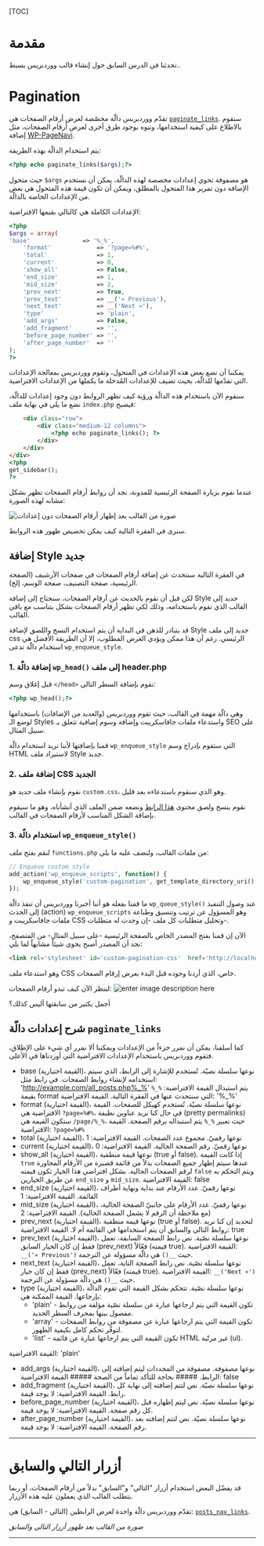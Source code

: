 [TOC]

# مقدمة

تحدثنا في الدرس السابق حول إنشاء قالب ووردبريس بسيط..

# Pagination

تقدّم ووردبريس دالّة مخصّصة لعرض أرقام الصفحات هي [`paginate_links`](http://codex.wordpress.org/Function_Reference/paginate_links).
سنقوم بالاطلاع على كيفية استخدامها، وننوه بوجود طرق أخرى لعرض أرقام الصفحات، مثل إضافة  [WP-PageNavi](https://wordpress.org/plugins/wp-pagenavi/).

يتم استخدام الدالّة بهذه الطريقة:
```php
<?php echo paginate_links($args);?>
```

حيث متحول `$args` هو مصفوفة تحوي إعدادات مخصصة لهذه الدالّة، يمكن أن نستخدم الإضافة دون تمرير هذا المتحول بالمطلق، ويمكن أن تكون قيمة هذه المتحول هي بعض من الإعدادات الخاصة بالدالّة.

الإعدادات الكاملة هي كالتالي بقيمها الافتراضية:
```php
<?php
$args = array(
'base'               => '%_%',
    'format'             => '?page=%#%',
    'total'              => 1,
    'current'            => 0,
    'show_all'           => False,
    'end_size'           => 1,
    'mid_size'           => 2,
    'prev_next'          => True,
    'prev_text'          => __('« Previous'),
    'next_text'          => __('Next »'),
    'type'               => 'plain',
    'add_args'           => False,
    'add_fragment'       => '',
    'before_page_number' => '',
    'after_page_number'  => ''
);
?>
```

يمكننا أن نضع بعض هذه الإعدادات في المتحول، وتقوم ووردبريس بمعالجة الإعدادات التي نقدّمها للدالّة، بحيث تضيف للإعدادات المُدخلة ما يكملها من الإعدادات الافتراضية.

سنقوم الآن باستخدام هذه الدالّة ورؤية كيف تظهر الروابط دون وجود إعدادات للدالّة، نضع ما يلي في نهاية ملف `index.php` فيصبح:
```html
	<div class="row">
		<div class="medium-12 columns">
			<?php echo paginate_links(); ?>	
		</div>
	</div>
</div>
<?php
get_sidebar();
?>

```

عندما نقوم بزيارة الصفحة الرئيسية للمدونة، نجد أن روابط أرقام الصفحات تظهر بشكل مشابه لهذه الصورة:

![صورة من القالب بعد إظهار أرقام الصفحات دون إعدادات](https://i.imgur.com/LYDicSk.png)


سنرى في الفقرة التالية كيف يمكن تخصيص ظهور هذه الروابط.

## إضافة Style جديد

في الفقرة التالية سنتحدث عن إضافة أرقام الصفحات في صفحات الأرشيف (الصفحة الرئيسية، صفحة التصنيف، صفحة الوسم، إلخ).

لكن قبل أن نقوم بالحديث عن أرقام الصفحات، سنحتاج إلى إضافة Style جديد إلى القالب الذي نقوم باستخدامه، وذلك لكي تظهر أرقام الصفحات بشكل يتناسب مع باقي القالب.

قد يتبادر للذهن في البداية أن يتم استخدام النسخ واللصق لإضافة Style جديد إلى ملف css الرئيسي. رغم أن هذا ممكن ويؤدي الغرض المطلوب، إلا أن الطريقة الأفضل هي استخدام دالّة تدعى `wp_enqueue_style`.

### 1. إضافة دالّة `wp_head()` إلى ملف header.php

قبل إغلاق وسم `</head>` نقوم بإضافة السطر التالي:
```php
<?php wp_head();?>
```
وهي دالّة مهمة في القالب، حيث تقوم ووردبريس (والعديد من الإضافات) باستخدامها لوضع الـ Styles واستدعاء ملفات جافاسكريبت وإضافة وسوم إضافية تتعلق بـ SEO على سبيل المثال. 

قمنا بإضافتها ﻷننا نريد استخدام دالّة `wp_enqueue_style` التي ستقوم بإدراج وسم HTML لاستيراد ملف Style جديد.

### 2. إضافة ملف CSS الجديد

نقوم بإنشاء ملف جديد هو `custom.css`، وهو الذي سنقوم باستدعاءه بعد قليل.

نقوم بنسخ ولصق محتوى [هذا الرابط](https://gist.github.com/AAlakkad/1f546f6c4a2975d9aab8) ونضعه ضمن الملف الذي أنشأناه، وهو ما سيقوم بإضافة الشكل المناسب ﻷرقام الصفحات في القالب.


### 3. استخدام دالّة `wp_enqueue_style()`

لنقم بفتح ملف `functions.php` من ملفات القالب، ولنضف عليه ما يلي:
```php
// Enqueue custom style
add_action('wp_enqueue_scripts', function() {
    wp_enqueue_style('custom-pagination', get_template_directory_uri() . '/custom.css');
});
```
ما قمنا بفعله هو أننا أخبرنا ووردبريس أن تنفذ دالّة `wp_queue_style()` عند وصول التنفيذ إلى الحدث (action) `wp_enqueue_scripts` وهو المسؤول عن ترتيب وتنسيق وطباعة ملفات جافاسكريبت و CSS وتحليل متطلبات كل ملف -إن وجدت له متطلبات-.

الآن إن قمنا بفتح المصدر الخاص بالصفحة الرئيسية -على سبيل المثال- من المتصفح، نجد أن المصدر أصبح يحوي شيئاً مشابهاً لما يلي:
```html
<link rel='stylesheet' id='custom-pagination-css'  href='http://localhost:8000/wp-content/themes/my_theme/custom.css?ver=4.1' type='text/css' media='all' />
```
وهو استدعاء ملف CSS خاص، الذي أردنا وجوده قبل البدء بعرض إرقام الصفحات.

لننظر الآن كيف تبدو أرقام الصفحات:
![enter image description here](https://i.imgur.com/uJG126J.png)

أجمل بكثير من سابقتها أليس كذلك؟

## شرح إعدادات دالّة `paginate_links`
كما أسلفنا، يمكن أن نمرر جزءاً من الإعدادات ويمكننا ألا نمرر أي شيء على الإطلاق، فتقوم ووردبريس باستخدام الإعدادات الافتراضية التي أوردناها في الأعلى.

- base
(القيمة اختيارية)، نوعها سلسلة نصيّة.
تُستخدم للإشارة إلى الرابط، الذي سيتم استخدامه لإنشاء روابط الصفحات.
في رابط مثل: 'http://example.com/all_posts.php%_%' يتم استبدال القيمة الافتراضية: `%_%` بقيمة format التي سنتحدث عنها في الفقرة التالية.
القيمة الافتراضية: '%_%'
- format
(القيمة اختيارية)، نوعها سلسلة نصيّة.
تُستخدم كهيكل للصفحات. القيمة الافتراضية هي `?page=%#%`، في حال كنا نريد عناوين نظيفة (pretty permalinks) ستكون القيمة هي `/page/%_%`، حيث تعبير `%_%` يتم استبداله برقم الصفحة.
القيمة الافتراضية: `?page=%#%`
- total
(القيمة اختيارية)، نوعها رقميّ.
مجموع عدد الصفحات.
القيمة الافتراضية: 1
- current
(القيمة اختيارية)، نوعها رقميّ.
رقم الصفحة الحالية.
القيمة الافتراضية: 0
- show_all
(القيمة اختيارية)، نوعها قيمة منطقية (true أو false).
إذا كانت القيمة `true` عندها سيتم إظهار جميع الصفحات بدلاً من قائمة قصيرة من الأرقام المجاورة لرقم الصفحات الحالية. بشكل افتراضي هذا الخيار تكون قيمته `false` ويتم التحكم به عن طريق الخيارين `end_size` و `mid_size`.
القيمة الافتراضية: false
- end_size
(القيمة اختيارية)، نوعها رقميّ.
عدد الأرقام عند بداية ونهاية أطراف القائمة.
القيمة الافتراضية: 1
- mid_size
(القيمة اختيارية)، نوعها رقميّ.
عدد الأرقام على جانبيّ الصفحة الحالية، (مع ملاحظة أن الرقم لا يشمل الصفحة الحالية).
القيمة الافتراضية: 2
- prev_next
(القيمة اختيارية)، نوعها قيمة منطقية (true أو false).
لتحديد إن كنا نريد روابط التالي والسابق أن يتم استخدامها في القائمة أم لا.
القيمة الافتراضية: true
- prev_text
(القيمة اختيارية)، نوعها سلسلة نصّية.
نص رابط الصفحة السابقة، تعمل فقط إن كان الخيار السابق (prev_next) فعّالاً (قيمته true).
القيمة الافتراضية: `__('« Previous')` حيث `__()` هي دالّة مسؤولة عن الترجمة.
- next_text
(القيمة اختيارية)، نوعها سلسلة نصّية.
نص رابط الصفحة التاية، تعمل فقط إن كان خيار (prev_next) فعّالاً (قيمته true).
القيمة الافتراضية: `__('Next »')` حيث `__()` هي دالّة مسؤولة عن الترجمة.
- type
(القيمة اختيارية)، نوعها سلسلة نصّية.
تتحكم بشكل القيمة التي تقوم الدالّة بإرجاعها. القيمة الممكنة هي:
    - 'plain' - تكون القيمة التي يتم ارجاعها عبارة عن سلسلة نصّية مؤلفة من روابط مفصول بينها بمحرف السطر الجديد.
    - 'array' - تكون القيمة التي يتم ارجاعها عبارة عن مصفوفة من روابط الصفحات لتوفّر تحكم كامل بكيفية الظهور.
    - 'list' - تكون القيمة التي يتم ارجاعها عبارة عن قائمة HTML غير مرتّبة (ul).

القيمة الافتراضية: 'plain'

- add_args
(القيمة اختيارية)، نوعها مصفوفة.
مصفوفة من المحددات ليتم إضافته إلى الرابط. ##### بحاجة للتأكد تماماً من الصحة #####
القيمة الافتراضية: false
- add_fragment
(القيمة اختيارية)، نوعها سلسلة نصيّة.
نص لتتم إضافته إلى نهاية كل رابط.
القيمة الافتراضية: لا يوجد قيمة.
- before_page_number
(القيمة اختيارية)، نوعها سلسلة نصيّة.
نص ليتم إظهاره قبل كل رقم صفحة.
القيمة الافتراضية: لا يوجد قيمة.
- after_page_number
(القيمة اختيارية)، نوعها سلسلة نصيّة.
نص لتتم إضافته بعد رقم الصفحة.
القيمة الافتراضية: لا يوجد قيمة.


---

# أزرار التالي والسابق

قد يفضّل البعض استخدام أزرار "التالي" و"السابق" بدلاً من أرقام الصفحات، أو ربما يتطلب القالب الذي يعملون عليه هذه الأزرار.

تقدّم ووردبريس دالّة واحدة لعرض الرابطين (التالي - السابق) هي: [`posts_nav_links`](http://codex.wordpress.org/Function_Reference/posts_nav_link).


*صورة من القالب بعد ظهور أزرار التالي والسابق*

-------------------------------------------------------------------------------
